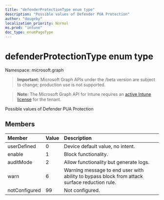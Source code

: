 ```yaml
---
title: "defenderProtectionType enum type"
description: "Possible values of Defender PUA Protection"
author: "dougeby"
localization_priority: Normal
ms.prod: "intune"
doc_type: enumPageType
---
```


# defenderProtectionType enum type

Namespace: microsoft.graph

> **Important:** Microsoft Graph APIs under the /beta version are subject to change; production use is not supported.

> **Note:** The Microsoft Graph API for Intune requires an [active Intune license](https://go.microsoft.com/fwlink/?linkid=839381) for the tenant.

Possible values of Defender PUA Protection

## Members
|Member|Value|Description|
|:---|:---|:---|
|userDefined|0|Device default value, no intent.|
|enable|1|Block functionality.|
|auditMode|2|Allow functionality but generate logs.|
|warn|6|Warning message to end user with ability to bypass block from attack surface reduction rule.|
|notConfigured|99|Not configured.|





